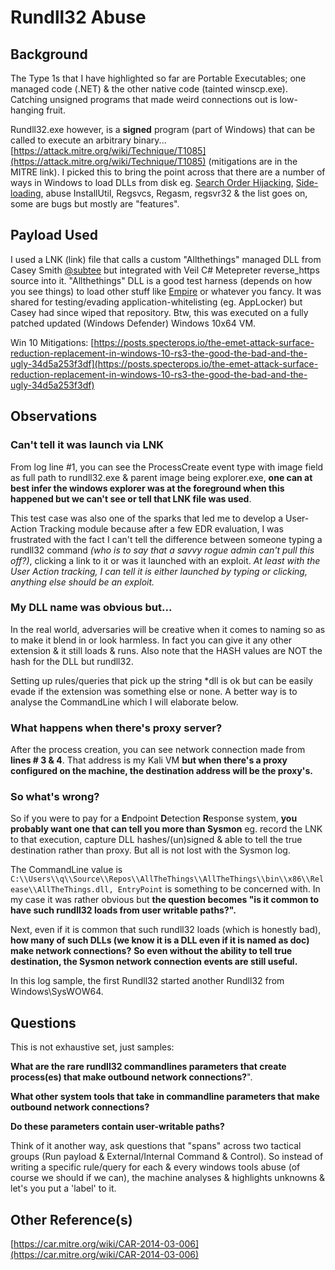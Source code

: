 # Rundll32 Abuse

## Background
The Type 1s that I have highlighted so far are Portable Executables; one managed code (.NET) & the other native code (tainted winscp.exe). Catching unsigned programs that made weird connections out is low-hanging fruit. 

Rundll32.exe however, is a **signed** program (part of Windows) that can be called to execute an arbitrary binary... [https://attack.mitre.org/wiki/Technique/T1085](https://attack.mitre.org/wiki/Technique/T1085) (mitigations are in the MITRE link). I picked this to bring the point across that there are a number of ways in Windows to load DLLs from disk eg. [Search Order Hijacking](https://attack.mitre.org/wiki/Technique/T1038), [Side-loading](https://attack.mitre.org/wiki/Technique/T1073), abuse InstallUtil, Regsvcs, Regasm, regsvr32 & the list goes on, some are bugs but mostly are "features". 

## Payload Used
I used a LNK (link) file that calls a custom "Allthethings" managed DLL from Casey Smith [@subtee](https://twitter.com/subTee?ref_src=twsrc%5Egoogle%7Ctwcamp%5Eserp%7Ctwgr%5Eauthor) but integrated with Veil C# Metepreter reverse_https source into it. "Allthethings" DLL is a good test harness (depends on how you see things) to load other stuff like [Empire](https://github.com/EmpireProject/Empire) or whatever you fancy. It was shared for testing/evading application-whitelisting (eg. AppLocker) but Casey had since wiped that repository. Btw, this was executed on a fully patched updated (Windows Defender) Windows 10x64 VM.

Win 10 Mitigations: [https://posts.specterops.io/the-emet-attack-surface-reduction-replacement-in-windows-10-rs3-the-good-the-bad-and-the-ugly-34d5a253f3df](https://posts.specterops.io/the-emet-attack-surface-reduction-replacement-in-windows-10-rs3-the-good-the-bad-and-the-ugly-34d5a253f3df)

## Observations
### Can't tell it was launch via LNK 
From log line #1, you can see the ProcessCreate event type with image field as full path to rundll32.exe & parent image being explorer.exe, **one can at best infer the windows explorer was at the foreground when this happened but we can't see or tell that LNK file was used**.

This test case was also one of the sparks that led me to develop a User-Action Tracking module because after a few EDR evaluation, I was frustrated with the fact I can't tell the difference between someone typing a rundll32 command *(who is to say that a savvy rogue admin can't pull this off?)*, clicking a link to it or was it launched with an exploit. *At least with the User Action tracking, I can tell it is either launched by typing or clicking, anything else should be an exploit.* 

### My DLL name was obvious but...
In the real world, adversaries will be creative when it comes to naming so as to make it blend in or look harmless. In fact you can give it any other extension & it still loads & runs. Also note that the HASH values are NOT the hash for the DLL but rundll32. 

Setting up rules/queries that pick up the string \*dll is ok but can be easily evade if the extension was something else or none. A better way is to  analyse the CommandLine which I will elaborate below.

### What happens when there's proxy server?
After the process creation, you can see network connection made from **lines # 3 & 4**. That address is my Kali VM **but when there's a proxy configured on the machine, the destination address will be the proxy's.**  

### So what's wrong?
So if you were to pay for a **E**ndpoint **D**etection **R**esponse system, **you probably want one that can tell you more than Sysmon** eg. record the LNK to that execution, capture DLL hashes/(un)signed & able to tell the true destination rather than proxy. But all is not lost with the Sysmon log. 

The CommandLine value is  `C:\\Users\\q\\Source\\Repos\\AllTheThings\\AllTheThings\\bin\\x86\\Release\\AllTheThings.dll, EntryPoint` is something to be concerned with. In my case it was rather obvious but **the question becomes "is it common to have such rundll32 loads from user writable paths?".**

Next, even if it is common that such rundll32 loads (which is honestly bad), **how many of such DLLs (we know it is a DLL even if it is named as doc) make network connections?** **So even without the ability to tell true destination, the Sysmon network connection events are still useful.** 

In this log sample, the first Rundll32 started another Rundll32 from Windows\SysWOW64. 

## Questions
This is not exhaustive set, just samples:

**What are the rare rundll32 commandlines parameters that create process(es) that make outbound network connections?**". 

**What other system tools that take in commandline parameters that make outbound network connections?**

**Do these parameters contain user-writable paths?**

Think of it another way, ask questions that "spans" across two tactical groups (Run payload & External/Internal Command & Control). So instead of writing a specific rule/query for each & every windows tools abuse (of course we should if we can), the machine analyses & highlights unknowns & let's you put a 'label' to it. 

## Other Reference(s)
[https://car.mitre.org/wiki/CAR-2014-03-006](https://car.mitre.org/wiki/CAR-2014-03-006)